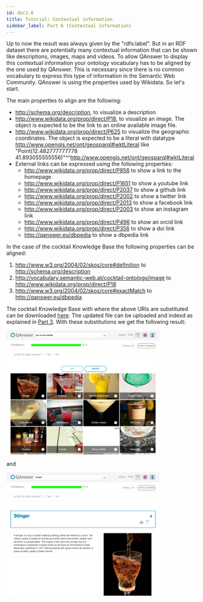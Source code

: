 ```yaml
---
id: doc1.6
title: Tutorial: Contextual information
sidebar_label: Part 6 (Contextual information)
---
```


Up to now the result was always given by the "rdfs:label". But in an RDF dataset there are potentially many contextual information that can be shown like
descriptions, images, maps and videos. To allow QAnswer to display this contextual information your ontology vocabulary has to be aligned by the one used by
QAnswer. This is necessary since there is no common vocabulary to express this type of information in the Semantic Web Community. QAnswer is using the properties
used by Wikidata. So let's start.

The main properties to align are the following:

- <http://schema.org/description>, to visualize a description
- <http://www.wikidata.org/prop/direct/P18>, to visualize an image. The object is expected to be the link to an online available image file.
- <http://www.wikidata.org/prop/direct/P625> to visualize the geographic coordinates. The object is expected to be a literal with datatype <http://www.opengis.net/ont/geosparql#wktLiteral>
 like "Point(12.482777777778 41.893055555556)"^^<http://www.opengis.net/ont/geosparql#wktLiteral>
- External links can be expressed using the following properties:
    - <http://www.wikidata.org/prop/direct/P856> to show a link to the homepage
    - <http://www.wikidata.org/prop/direct/P1651> to show a youtube link
    - <http://www.wikidata.org/prop/direct/P2037> to show a github link
    - <http://www.wikidata.org/prop/direct/P2002> to show a twitter link
    - <http://www.wikidata.org/prop/direct/P2013> to show a facebook link
    - <http://www.wikidata.org/prop/direct/P2003> to show an instagram link
    - <http://www.wikidata.org/prop/direct/P496> to show an orcid link
    - <http://www.wikidata.org/prop/direct/P356> to show a doi link
    - <http://qanswer.eu/dbpedia> to show a dbpedia link

In the case of the cocktail Knowledge Base the following properties can be aligned:

1) <http://www.w3.org/2004/02/skos/core#definition> to  <http://schema.org/description>
2) <http://vocabulary.semantic-web.at/cocktail-ontology/image> to <http://www.wikidata.org/prop/direct/P18>
3) <http://www.w3.org/2004/02/skos/core#exactMatch> to <http://qanswer.eu/dbpedia>

The cocktail Knowledge Base with where the above URIs are substituted can be downloaded [here](/dump_align.nt). The updated file can be uploaded and indexd as
explained in [Part 3](/docs/doc1.3). With these substitutions we get the following result:

<img src="/img/screenshots/Result_Final0.png" width="80%">

and

<img src="/img/screenshots/Result_Final1.png" width="80%">

